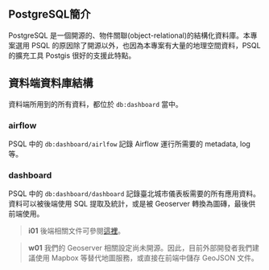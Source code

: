 

## PostgreSQL簡介

PostgreSQL 是一個開源的、物件關聯(object-relational)的結構化資料庫。本專案選用 PSQL 的原因除了開源以外，也因為本專案有大量的地理空間資料，PSQL 的擴充工具 Postgis 很好的支援此特點。

## 資料端資料庫結構

資料端所用到的所有資料，都位於 `db:dashboard` 當中。

### airflow

PSQL 中的 `db:dashboard/airlfow` 記錄 Airflow 運行所需要的 metadata, log 等。

### dashboard

PSQL 中的 `db:dashboard/dashboard` 記錄臺北城市儀表板需要的所有應用資料。資料可以被後端使用 SQL 提取及統計，或是被 Geoserver 轉換為圖磚，最後供前端使用。

> **i01**
> 後端相關文件可參閱[這裡](https://tuic.gov.taipei/documentation/back-end/introduction)。

> **w01**
> 我們的 Geoserver 相關設定尚未開源。因此，目前外部開發者我們建議使用 Mapbox 等替代地圖服務，或直接在前端中儲存 GeoJSON 文件。
